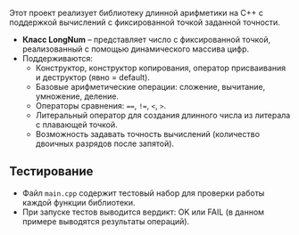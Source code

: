 
Этот проект реализует библиотеку длинной арифметики на C++ с поддержкой вычислений с фиксированной точкой заданной точности.

- **Класс LongNum** – представляет число с фиксированной точкой, реализованный с помощью динамического массива цифр.
- Поддерживаются:
  - Конструктор, конструктор копирования, оператор присваивания и деструктор (явно = default).
  - Базовые арифметические операции: сложение, вычитание, умножение, деление.
  - Операторы сравнения: `==`, `!=`, `<`, `>`.
  - Литеральный оператор для создания длинного числа из литерала с плавающей точкой.
  - Возможность задавать точность вычислений (количество двоичных разрядов после запятой).

## Тестирование

- Файл `main.cpp` содержит тестовый набор для проверки работы каждой функции библиотеки.
- При запуске тестов выводится вердикт: OK или FAIL (в данном примере выводятся результаты операций).
